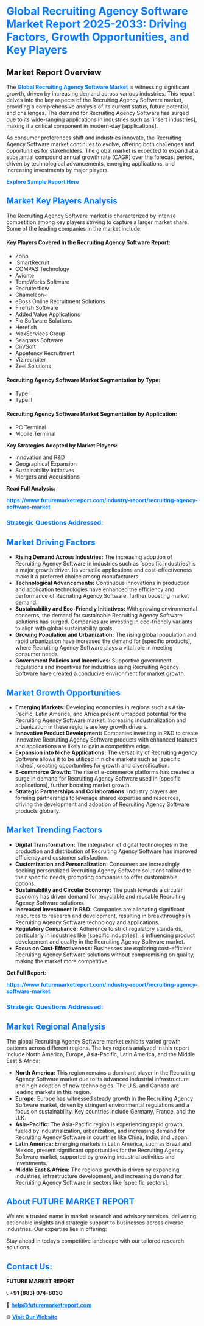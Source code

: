 <h1 style="color: #007BFF;">Global Recruiting Agency Software Market Report 2025-2033: Driving Factors, Growth Opportunities, and Key Players</h1>

<section id="overview">
<h2>Market Report Overview</h2>
<p>The <a href="https://www.futuremarketreport.com/industry-report/recruiting-agency-software-market" style="color: #007BFF; text-decoration: none;"><strong>Global Recruiting Agency Software Market</strong></a> is witnessing significant growth, driven by increasing demand across various industries. This report delves into the key aspects of the Recruiting Agency Software market, providing a comprehensive analysis of its current status, future potential, and challenges. The demand for Recruiting Agency Software has surged due to its wide-ranging applications in industries such as [insert industries], making it a critical component in modern-day [applications].</p>
<p>As consumer preferences shift and industries innovate, the Recruiting Agency Software market continues to evolve, offering both challenges and opportunities for stakeholders. The global market is expected to expand at a substantial compound annual growth rate (CAGR) over the forecast period, driven by technological advancements, emerging applications, and increasing investments by major players.</p>
</section>

<section id="overview">
<p><a href="https://www.futuremarketreport.com/request-sample/reportId=101377" style="color: #007BFF; text-decoration: none;"><strong>Explore Sample Report Here</strong></a></p>
</section>

<section id="key-players">
<h2 style="color: #007BFF;">Market Key Players Analysis</h2>
<p>The Recruiting Agency Software market is characterized by intense competition among key players striving to capture a larger market share. Some of the leading companies in the market include:</p>
<h4>Key Players Covered in the Recruiting Agency Software Report:</h4>
<ul><li>Zoho</li><li>iSmartRecruit</li><li>COMPAS Technology</li><li>Avionte</li><li>TempWorks Software</li><li>Recruiterflow</li><li>Chameleon-i</li><li>eBoss Online Recruitment Solutions</li><li>Firefish Software</li><li>Added Value Applications</li><li>Flo Software Solutions</li><li>Herefish</li><li>MaxServices Group</li><li>Seagrass Software</li><li>CiiVSoft</li><li>Appetency Recruitment</li><li>Vizirecruiter</li><li>Zeel Solutions</li></ul>
<h4>Recruiting Agency Software Market Segmentation by Type:</h4>
<ul><li>Type I</li><li>Type II</li></ul>

<h4>Recruiting Agency Software Market Segmentation by Application:</h4>
<ul><li>PC Terminal</li><li>Mobile Terminal</li></ul>
<p><strong>Key Strategies Adopted by Market Players:</strong></p>
<ul>
<li>Innovation and R&D</li>
<li>Geographical Expansion</li>
<li>Sustainability Initiatives</li>
<li>Mergers and Acquisitions</li>
</ul>
</section>

<section>
<p><strong>Read Full Analysis: </strong></p><a href="https://www.futuremarketreport.com/industry-report/recruiting-agency-software-market" style="color: #007BFF; text-decoration: none;"><strong>https://www.futuremarketreport.com/industry-report/recruiting-agency-software-market</strong></a>
<h3 style="color: #007BFF;">Strategic Questions Addressed:</h3>
</section>

<section id="driving-factors">
<h2 style="color: #007BFF;">Market Driving Factors</h2>
<ul>
<li><strong>Rising Demand Across Industries:</strong> The increasing adoption of Recruiting Agency Software in industries such as [specific industries] is a major growth driver. Its versatile applications and cost-effectiveness make it a preferred choice among manufacturers.</li>
<li><strong>Technological Advancements:</strong> Continuous innovations in production and application technologies have enhanced the efficiency and performance of Recruiting Agency Software, further boosting market demand.</li>
<li><strong>Sustainability and Eco-Friendly Initiatives:</strong> With growing environmental concerns, the demand for sustainable Recruiting Agency Software solutions has surged. Companies are investing in eco-friendly variants to align with global sustainability goals.</li>
<li><strong>Growing Population and Urbanization:</strong> The rising global population and rapid urbanization have increased the demand for [specific products], where Recruiting Agency Software plays a vital role in meeting consumer needs.</li>
<li><strong>Government Policies and Incentives:</strong> Supportive government regulations and incentives for industries using Recruiting Agency Software have created a conducive environment for market growth.</li>
</ul>
</section>

<section id="growth-opportunities">
<h2 style="color: #007BFF;">Market Growth Opportunities</h2>
<ul>
<li><strong>Emerging Markets:</strong> Developing economies in regions such as Asia-Pacific, Latin America, and Africa present untapped potential for the Recruiting Agency Software market. Increasing industrialization and urbanization in these regions are key growth drivers.</li>
<li><strong>Innovative Product Development:</strong> Companies investing in R&D to create innovative Recruiting Agency Software products with enhanced features and applications are likely to gain a competitive edge.</li>
<li><strong>Expansion into Niche Applications:</strong> The versatility of Recruiting Agency Software allows it to be utilized in niche markets such as [specific niches], creating opportunities for growth and diversification.</li>
<li><strong>E-commerce Growth:</strong> The rise of e-commerce platforms has created a surge in demand for Recruiting Agency Software used in [specific applications], further boosting market growth.</li>
<li><strong>Strategic Partnerships and Collaborations:</strong> Industry players are forming partnerships to leverage shared expertise and resources, driving the development and adoption of Recruiting Agency Software products globally.</li>
</ul>
</section>

<section id="trending-factors">
<h2 style="color: #007BFF;">Market Trending Factors</h2>
<ul>
<li><strong>Digital Transformation:</strong> The integration of digital technologies in the production and distribution of Recruiting Agency Software has improved efficiency and customer satisfaction.</li>
<li><strong>Customization and Personalization:</strong> Consumers are increasingly seeking personalized Recruiting Agency Software solutions tailored to their specific needs, prompting companies to offer customizable options.</li>
<li><strong>Sustainability and Circular Economy:</strong> The push towards a circular economy has driven demand for recyclable and reusable Recruiting Agency Software solutions.</li>
<li><strong>Increased Investment in R&D:</strong> Companies are allocating significant resources to research and development, resulting in breakthroughs in Recruiting Agency Software technology and applications.</li>
<li><strong>Regulatory Compliance:</strong> Adherence to strict regulatory standards, particularly in industries like [specific industries], is influencing product development and quality in the Recruiting Agency Software market.</li>
<li><strong>Focus on Cost-Effectiveness:</strong> Businesses are exploring cost-efficient Recruiting Agency Software solutions without compromising on quality, making the market more competitive.</li>
</ul>
</section>

<section>
<p><strong>Get Full Report: </strong></p><a href="https://www.futuremarketreport.com/industry-report/recruiting-agency-software-market" style="color: #007BFF; text-decoration: none;"><strong>https://www.futuremarketreport.com/industry-report/recruiting-agency-software-market</strong></a>
<h3 style="color: #007BFF;">Strategic Questions Addressed:</h3>
</section>


<section id="regional-analysis">
<h2 style="color: #007BFF;">Market Regional Analysis</h2>
<p>The global Recruiting Agency Software market exhibits varied growth patterns across different regions. The key regions analyzed in this report include North America, Europe, Asia-Pacific, Latin America, and the Middle East & Africa:</p>
<ul>
<li><strong>North America:</strong> This region remains a dominant player in the Recruiting Agency Software market due to its advanced industrial infrastructure and high adoption of new technologies. The U.S. and Canada are leading markets in this region.</li>
<li><strong>Europe:</strong> Europe has witnessed steady growth in the Recruiting Agency Software market, driven by stringent environmental regulations and a focus on sustainability. Key countries include Germany, France, and the U.K.</li>
<li><strong>Asia-Pacific:</strong> The Asia-Pacific region is experiencing rapid growth, fueled by industrialization, urbanization, and increasing demand for Recruiting Agency Software in countries like China, India, and Japan.</li>
<li><strong>Latin America:</strong> Emerging markets in Latin America, such as Brazil and Mexico, present significant opportunities for the Recruiting Agency Software market, supported by growing industrial activities and investments.</li>
<li><strong>Middle East & Africa:</strong> The region’s growth is driven by expanding industries, infrastructure development, and increasing demand for Recruiting Agency Software in sectors like [specific sectors].</li>
</ul>
</section>

<footer>
<h2 style="color: #007BFF;">About FUTURE MARKET REPORT</h2>
<p>We are a trusted name in market research and advisory services, delivering actionable insights and strategic support to businesses across diverse industries. Our expertise lies in offering:</p>

<p>Stay ahead in today’s competitive landscape with our tailored research solutions.</p>

<h2 style="color: #007BFF;">Contact Us:</h2>
<p><strong>FUTURE MARKET REPORT</strong></p>
<p>📞 <strong>+91 (883) 074-8030</strong></p>
<p>📧 <strong><a href="mailto:help@futuremarketreport.com" style="color: #007BFF;">help@futuremarketreport.com</a></strong></p>
<p>🌐 <strong><a href="https://www.futuremarketreport.com/" style="color: #007BFF;">Visit Our Website</a></strong></p>
</footer>